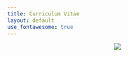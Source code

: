 ```yaml
---
title: Curriculum Vitae
layout: default
use_fontawesome: true
---
```


<!-- Photo -->
<div class="row content-row">
    <div class="col-12 col-sm-2"></div>
    <div style="text-align:center;color:#0f66d1;" class="col-12 col-sm-8">
        <img src="{{ site.baseurl }}/images/alaska.png">
    </div>
    <div class="col-12 col-sm-2"></div>
</div>

<!-- CV -->
<div class="row content-row">
    <div class="col-12 col-sm-2"></div>
    <div style="text-align:center;" class="col-12 col-sm-8">
        <object width="600px" height="1000px" data="https://docs.google.com/gview?embedded=true&url=http://gatesdupont.github.io/attachments/DupontCV.pdf">
    </div>
    <div class="col-12 col-sm-2"></div>
</div>
